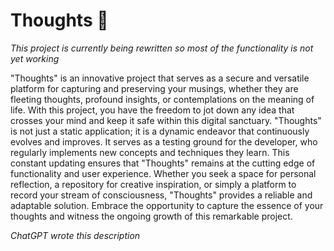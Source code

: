 # Thoughts 💭 
_This project is currently being rewritten so most of the functionality is not yet working_

"Thoughts" is an innovative project that serves as a secure and versatile platform for capturing and preserving your musings, whether they are fleeting thoughts, profound insights, or contemplations on the meaning of life. With this project, you have the freedom to jot down any idea that crosses your mind and keep it safe within this digital sanctuary. "Thoughts" is not just a static application; it is a dynamic endeavor that continuously evolves and improves. It serves as a testing ground for the developer, who regularly implements new concepts and techniques they learn. This constant updating ensures that "Thoughts" remains at the cutting edge of functionality and user experience. Whether you seek a space for personal reflection, a repository for creative inspiration, or simply a platform to record your stream of consciousness, "Thoughts" provides a reliable and adaptable solution. Embrace the opportunity to capture the essence of your thoughts and witness the ongoing growth of this remarkable project.

_ChatGPT wrote this description_

# 
